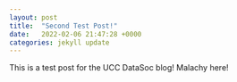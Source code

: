 ```yaml
---
layout: post
title:  "Second Test Post!"
date:   2022-02-06 21:47:28 +0000
categories: jekyll update
---
```

This is a test post for the UCC DataSoc blog! Malachy here!